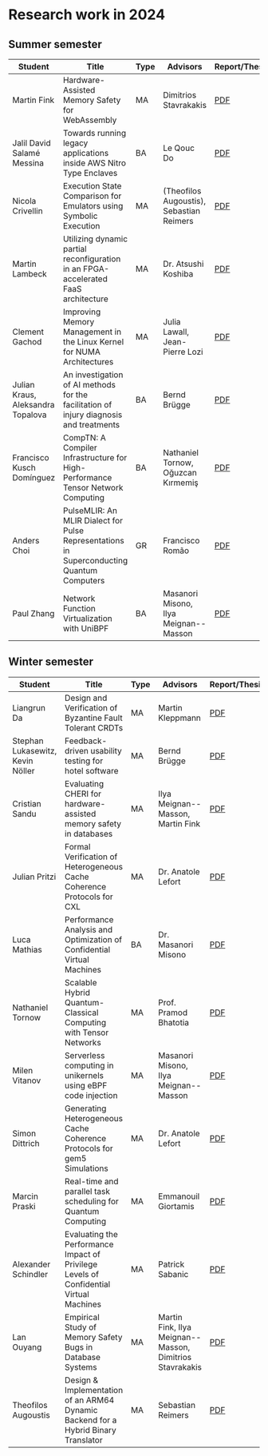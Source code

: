 # Research work in 2024

## Summer semester

| Student                           | Title                                                                                     | Type | Advisors                                 | Report/Thesis                                                                                                                    | Presentation                                                                                                                      |
|-----------------------------------|-------------------------------------------------------------------------------------------|------|------------------------------------------|----------------------------------------------------------------------------------------------------------------------------------|-----------------------------------------------------------------------------------------------------------------------------------|
| Martin Fink                       | Hardware-Assisted Memory Safety for WebAssembly                                           | MA   | Dimitrios Stavrakakis                    | [PDF](summer/docs/msc_martin_fink_wasm_memory_safety.pdf)                                                                        | [PDF](summer/talks/msc_martin_fink_wasm_memory_safety.pdf)                                                                        |
| Jalil David Salamé Messina        | Towards running legacy applications inside AWS Nitro Type Enclaves                        | BA   | Le Qouc Do                               | [PDF](summer/docs/bsc_salame_towards_running_legacy_applications_inside_aws_nitro_type_enclaves.pdf)                             | [PDF](summer/talk/bsc_salame_towards_running_legacy_applications_inside_aws_nitro_type_enclaves.pdf)                              |
| Nicola Crivellin                  | Execution State Comparison for Emulators using Symbolic Execution                         | MA   | (Theofilos Augoustis), Sebastian Reimers | [PDF](summer/docs/msc_nicola_crivellin_execution_state_comparison_for_emulators.pdf)                                             | [PDF](summer/talks/msc_nicola_crivellin_execution_state_comparison_for_emulators.pdf)                                             |
| Martin Lambeck                    | Utilizing dynamic partial reconfiguration in an FPGA-accelerated FaaS architecture        | MA   | Dr. Atsushi Koshiba                      | [PDF](summer/docs/msc_lambeck_utilizing_dynamic_partial_reconfiguration_in_an_fpga-accelerated_faas_architecture.pdf)            | [PDF](summer/talks/msc_lambeck_utilizing_dynamic_partial_reconfiguration_in_an_fpga-accelerated_faas_architecture.pdf)            |
| Clement Gachod                    | Improving Memory Management in the Linux Kernel for NUMA Architectures                    | MA   | Julia Lawall, Jean-Pierre Lozi           | [PDF](summer/docs/msc_clement_gachod_linux_kernel_memory_management_numa.pdf)                                                    | [PDF](summer/talks/msc_clement_gachod_linux_kernel_memory_management_numa.pdf)                                                    |
| Julian Kraus, Aleksandra Topalova | An investigation of AI methods for the facilitation of injury diagnosis and treatments    | BA   | Bernd Brügge                             | [PDF](summer/docs/bsc_kraus_topalova_an_investigation_of_ai_methods_for_the_facilitation_of_injury_diagnosis_and_treatments.pdf) | [PDF](summer/talks/bsc_kraus_topalova_an_investigation_of_ai_methods_for_the_facilitation_of_injury_diagnosis_and_treatments.pdf) |
| Francisco Kusch Domínguez         | CompTN: A Compiler Infrastructure for High-Performance Tensor Network Computing           | BA   | Nathaniel Tornow, Oğuzcan Kırmemiş       | [PDF](summer/docs/bsc_kusch_comptn_a_compiler_infrastructure_for_high_performance_tensor_network_computing.pdf)                  | [PDF](summer/talks/bsc_kusch_comptn_a_compiler_infrastructure_for_high_performance_tensor_network_computing.pdf)                  |
| Anders Choi                       | PulseMLIR: An MLIR Dialect for Pulse Representations in Superconducting Quantum Computers | GR   | Francisco Romão                          | [PDF](summer/docs/gr_anders_choi_pulsemlir_an_mlir_dialect_for_pulse_representations_in_superconducting_quantum_computers.pdf)   | [PDF](summer/talks/gr_anders_choi_pulsemlir_an_mlir_dialect_for_pulse_representations_in_superconducting_quantum_computers.pdf)   |
| Paul Zhang                        | Network Function Virtualization with UniBPF                                               | BA   | Masanori Misono, Ilya Meignan--Masson    | [PDF](summer/docs/bsc_paul_zhang_network_function_virtualization_with_unibpf.pdf)                                                | [PDF](summer/talks/bsc_paul_zhang_network_function_virtualization_with_unibpf.pdf)                                                |

## Winter semester

| Student                          | Title                                                                                  | Type | Advisors                                                 | Report/Thesis                                                                                                                                                          | Presentation                                                                                                                                                            |
|----------------------------------|----------------------------------------------------------------------------------------|------|----------------------------------------------------------|------------------------------------------------------------------------------------------------------------------------------------------------------------------------|-------------------------------------------------------------------------------------------------------------------------------------------------------------------------|
| Liangrun Da                      | Design and Verification of Byzantine Fault Tolerant CRDTs                              | MA   | Martin Kleppmann                                         | [PDF](winter/docs/msc_liangrun_da_design_and_verification_of_byzantine_fault_tolerant_crdts.pdf)                                                                       | [PDF](winter/talks/msc_liangrun_da_design_and_verification_of_byzantine_fault_tolerant_crdts.pdf)                                                                       |
| Stephan Lukasewitz, Kevin Nöller | Feedback-driven usability testing for hotel software                                   | MA   | Bernd Brügge                                             | [PDF](winter/docs/msc_lukasewitz_noeller_feedback_driven_usability_testing_for_hotel_software.pdf)                                                                     | [PDF](winter/talks/msc_lukasewitz_noeller_feedback_driven_usability_testing_for_hotel_software.pdf)                                                                     |
| Cristian Sandu                   | Evaluating CHERI for hardware-assisted memory safety in databases                      | MA   | Ilya Meignan--Masson, Martin Fink                        | [PDF](winter/docs/msc_cristian_sandu_evaluating_cheri_for_hardware_assisted_memory_safety_in_databases.pdf)                                                            | [PDF](winter/talks/msc_cristian_sandu_evaluating_cheri_for_hardware_assisted_memory_safety_in_databases.pdf)                                                            |
| Julian Pritzi                    | Formal Verification of Heterogeneous Cache Coherence Protocols for CXL                 | MA   | Dr. Anatole Lefort                                       | [PDF](winter/docs/msc_julian_pritzi_formal_verification_of_heterogeneous_cache_coherence_protocols_for_cxl.pdf)                                                        | [PDF](winter/talks/msc_julian_pritzi_formal_verification_of_heterogeneous_cache_coherence_protocols_for_cxl.pdf)                                                        |
| Luca Mathias                     | Performance Analysis and Optimization of Confidential Virtual Machines                 | BA   | Dr. Masanori Misono                                      | [PDF](winter/docs/bsc_mathias_performance_analysis_and_optimization_of_confidential_virtual_machines.pdf)                                                              | [PDF](winter/talks/bsc_mathias_performance_analysis_and_optimization_of_confidential_virtual_machines.pdf)                                                              |
| Nathaniel Tornow                 | Scalable Hybrid Quantum-Classical Computing with Tensor Networks                       | MA   | Prof. Pramod Bhatotia                                    | [PDF](winter/docs/msc_nathaniel_tornow_scalable_hybrid_quantum_classical_computing_with_tensor_networks.pdf)                                                           | [PDF](winter/talks/msc_nathaniel_tornow_scalable_hybrid_quantum_classical_computing_with_tensor_networks.pdf)                                                           |
| Milen Vitanov                    | Serverless computing in unikernels using eBPF code injection                           | MA   | Masanori Misono, Ilya Meignan--Masson                    | [PDF](winter/docs/msc_milen_vitanov_serverless_computing_in_unikernels_using_ebpf_code_injection.pdf)                                                                  | [PDF](winter/talks/msc_milen_vitanov_serverless_computing_in_unikernels_using_ebpf_code_injection.pdf)                                                                  |
| Simon Dittrich                   | Generating Heterogeneous Cache Coherence Protocols for gem5 Simulations                | MA   | Dr. Anatole Lefort                                       | [PDF](winter/docs/msc_dittrich_generating_heterogeneous_cache_coherence_protocols_for_gem5_simulations.pdf)                                                            | [PDF](winter/talks/msc_dittrich_generating_heterogeneous_cache_coherence_protocols_for_gem5_simulations.pdf)                                                            |
| Marcin Praski                    | Real-time and parallel task scheduling for Quantum Computing                           | MA   | Emmanouil Giortamis                                      | [PDF](https://github.com/TUM-DSE/research-work-archive/blob/main/archive/2024/winter/docs/msc_praski_real_time_and_parallel_task_scheduling_for_quantum_computing.pdf) | [PDF](https://github.com/TUM-DSE/research-work-archive/blob/main/archive/2024/winter/talks/msc_praski_real_time_and_parallel_task_scheduling_for_quantum_computing.pdf) |
| Alexander Schindler              | Evaluating the Performance Impact of Privilege Levels of Confidential Virtual Machines | MA   | Patrick Sabanic                                          | [PDF](winter/docs/msc_schindler_evaluating_the_performance_impact_of_privilege_levels_of_confidential_virtual_machines.pdf)                                            | [PDF](winter/talks/msc_schindler_evaluating_the_performance_impact_of_privilege_levels_of_confidential_virtual_machines.pdf)                                            |
| Lan Ouyang                       | Empirical Study of Memory Safety Bugs in Database Systems                              | MA   | Martin Fink, Ilya Meignan--Masson, Dimitrios Stavrakakis | [PDF](winter/docs/msc_lan_ouyang_empirical_study_memory_bugs_databases.pdf)                                                                                            | [PDF](winter/talks/msc_lan_ouyang_empirical_study_memory_bugs_databases.pdf)                                                                                            |
| Theofilos Augoustis               | Design & Implementation of an ARM64 Dynamic Backend for a Hybrid Binary Translator        | MA   | Sebastian Reimers                        | [PDF](winter/docs/msc_theofilos_augoustis_arm_dbt.pdf)                                                                             | N/A                                                                                                                               |
